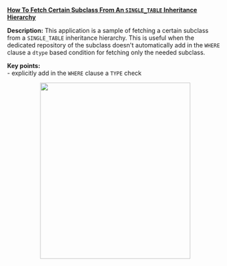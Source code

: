 **[How To Fetch Certain Subclass From An `SINGLE_TABLE` Inheritance Hierarchy](https://github.com/AnghelLeonard/Hibernate-SpringBoot/tree/master/HibernateSpringBootSpecificSubclassFromInheritance)**

**Description:** This application is a sample of fetching a certain subclass from a `SINGLE_TABLE` inheritance hierarchy. This is useful when the dedicated repository of the subclass doesn't automatically add in the `WHERE` clause a `dtype` based condition for fetching only the needed subclass.

**Key points:**\
     - explicitly add in the `WHERE` clause a `TYPE` check 

<a href="https://leanpub.com/java-persistence-performance-illustrated-guide"><p align="center"><img src="https://github.com/AnghelLeonard/Hibernate-SpringBoot/blob/master/Java%20Persistence%20Performance%20Illustrated%20Guide.jpg" height="410" width="350"/></p></a>
